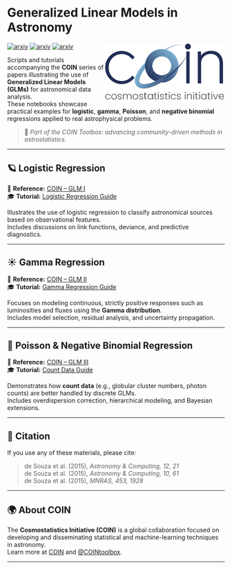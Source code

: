 # Generalized Linear Models in Astronomy  
<img align="right" src="https://github.com/COINtoolbox/brand-assets/blob/main/logo/COIN_2024_Logo.svg" width="280">

[![arxiv](http://img.shields.io/badge/arXiv-1409.7696-lightgrey.svg?style=plastic)](http://arxiv.org/abs/1409.7696) 
[![arxiv](http://img.shields.io/badge/arXiv-1409.76996-lightgrey.svg?style=plastic)](https://arxiv.org/abs/1409.7699) 
[![arxiv](http://img.shields.io/badge/arXiv-1506.04792-lightgrey.svg?style=plastic)](https://arxiv.org/abs/1506.04792)

Scripts and tutorials accompanying the **COIN** series of papers illustrating the use of **Generalized Linear Models (GLMs)** for astronomical data analysis.  
These notebooks showcase practical examples for **logistic**, **gamma**, **Poisson**, and **negative binomial** regressions applied to real astrophysical problems.

> 🧠 _Part of the COIN Toolbox: advancing community-driven methods in astrostatistics._

---

## 🪐 Logistic Regression  

📘 **Reference:** [COIN – GLM I](http://adsabs.harvard.edu/abs/2015A%26C....12...21D)  
🎓 **Tutorial:** [Logistic Regression Guide](https://github.com/COINtoolbox/GLM_Tutorial/blob/master/Logit/doc/Logit.md)

Illustrates the use of logistic regression to classify astronomical sources based on observational features.  
Includes discussions on link functions, deviance, and predictive diagnostics.


---

## ☀️ Gamma Regression  

📘 **Reference:** [COIN – GLM II](https://adsabs.harvard.edu/abs/2015A&C....10...61E)  
🎓 **Tutorial:** [Gamma Regression Guide](https://github.com/COINtoolbox/CosmoPhotoz)

Focuses on modeling continuous, strictly positive responses such as luminosities and fluxes using the **Gamma distribution**.  
Includes model selection, residual analysis, and uncertainty propagation.


---

## 🌠 Poisson & Negative Binomial Regression  

📘 **Reference:** [COIN – GLM III](http://adsabs.harvard.edu/abs/2015MNRAS.453.1928D)  
🎓 **Tutorial:** [Count Data Guide](https://github.com/COINtoolbox/GLM_Tutorial/blob/master/Count/doc/Count.md)

Demonstrates how **count data** (e.g., globular cluster numbers, photon counts) are better handled by discrete GLMs.  
Includes overdispersion correction, hierarchical modeling, and Bayesian extensions.


---

## 🧩 Citation  

If you use any of these materials, please cite:

> de Souza et al. (2015), *Astronomy & Computing, 12, 21*  
> de Souza et al. (2015), *Astronomy & Computing, 10, 61*  
> de Souza et al. (2015), *MNRAS, 453, 1928*

---

## 🌍 About COIN  

The **Cosmostatistics Initiative (COIN)** is a global collaboration focused on developing and disseminating statistical and machine-learning techniques in astronomy.  
Learn more at [COIN](https://cosmostatistics-initiative.org) and [@COINtoolbox](https://github.com/COINtoolbox).

---

